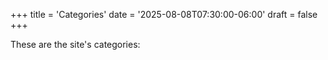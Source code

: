 +++
title = 'Categories'
date = '2025-08-08T07:30:00-06:00'
draft = false
+++

These are the site's categories:

